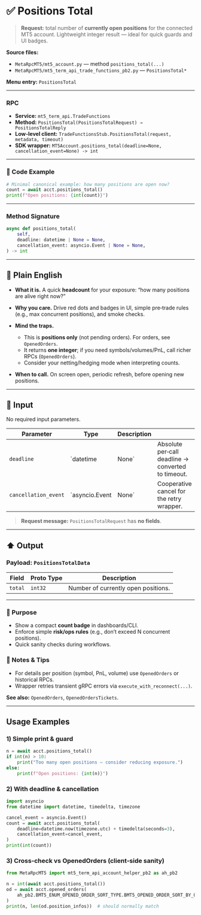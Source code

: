 # ✅ Positions Total

> **Request:** total number of **currently open positions** for the connected MT5 account.
> Lightweight integer result — ideal for quick guards and UI badges.

**Source files:**

* `MetaRpcMT5/mt5_account.py` — method `positions_total(...)`
* `MetaRpcMT5/mt5_term_api_trade_functions_pb2.py` — `PositionsTotal*`

**Menu entry:** `PositionsTotal`

---

### RPC

* **Service:** `mt5_term_api.TradeFunctions`
* **Method:** `PositionsTotal(PositionsTotalRequest) → PositionsTotalReply`
* **Low-level client:** `TradeFunctionsStub.PositionsTotal(request, metadata, timeout)`
* **SDK wrapper:** `MT5Account.positions_total(deadline=None, cancellation_event=None) -> int`

---

### 🔗 Code Example

```python
# Minimal canonical example: how many positions are open now?
count = await acct.positions_total()
print(f"Open positions: {int(count)}")
```

---

### Method Signature

```python
async def positions_total(
    self,
    deadline: datetime | None = None,
    cancellation_event: asyncio.Event | None = None,
) -> int
```

---

## 💬 Plain English

* **What it is.** A quick **headcount** for your exposure: “how many positions are alive right now?”
* **Why you care.** Drive red dots and badges in UI, simple pre‑trade rules (e.g., max concurrent positions), and smoke checks.
* **Mind the traps.**

  * This is **positions only** (not pending orders). For orders, see `OpenedOrders`.
  * It returns **one integer**; if you need symbols/volumes/PnL, call richer RPCs (`OpenedOrders`).
  * Consider your netting/hedging mode when interpreting counts.
* **When to call.** On screen open, periodic refresh, before opening new positions.

---

## 🔽 Input

No required input parameters.

| Parameter            | Type            | Description |                                                    |
| -------------------- | --------------- | ----------- | -------------------------------------------------- |
| `deadline`           | \`datetime      | None\`      | Absolute per‑call deadline → converted to timeout. |
| `cancellation_event` | \`asyncio.Event | None\`      | Cooperative cancel for the retry wrapper.          |

> **Request message:** `PositionsTotalRequest` has **no fields**.

---

## ⬆️ Output

### Payload: `PositionsTotalData`

| Field   | Proto Type | Description                         |
| ------- | ---------- | ----------------------------------- |
| `total` | `int32`    | Number of currently open positions. |

---

### 🎯 Purpose

* Show a compact **count badge** in dashboards/CLI.
* Enforce simple **risk/ops rules** (e.g., don’t exceed N concurrent positions).
* Quick sanity checks during workflows.

### 🧩 Notes & Tips

* For details per position (symbol, PnL, volume) use `OpenedOrders` or historical RPCs.
* Wrapper retries transient gRPC errors via `execute_with_reconnect(...)`.

**See also:** `OpenedOrders`, `OpenedOrdersTickets`.

---

## Usage Examples

### 1) Simple print & guard

```python
n = await acct.positions_total()
if int(n) > 10:
    print("Too many open positions — consider reducing exposure.")
else:
    print(f"Open positions: {int(n)}")
```

### 2) With deadline & cancellation

```python
import asyncio
from datetime import datetime, timedelta, timezone

cancel_event = asyncio.Event()
count = await acct.positions_total(
    deadline=datetime.now(timezone.utc) + timedelta(seconds=3),
    cancellation_event=cancel_event,
)
print(int(count))
```

### 3) Cross‑check vs OpenedOrders (client‑side sanity)

```python
from MetaRpcMT5 import mt5_term_api_account_helper_pb2 as ah_pb2

n = int(await acct.positions_total())
od = await acct.opened_orders(
    ah_pb2.BMT5_ENUM_OPENED_ORDER_SORT_TYPE.BMT5_OPENED_ORDER_SORT_BY_OPEN_TIME_ASC
)
print(n, len(od.position_infos))  # should normally match
```
